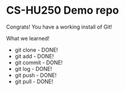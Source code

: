 # CS-HU250 Demo repo

Congrats! You have a working install of Git!

What we learned!

- git clone - DONE!
- git add - DONE!
- git commit - DONE!
- git log - DONE!
- git push - DONE!
- git pull - DONE!
